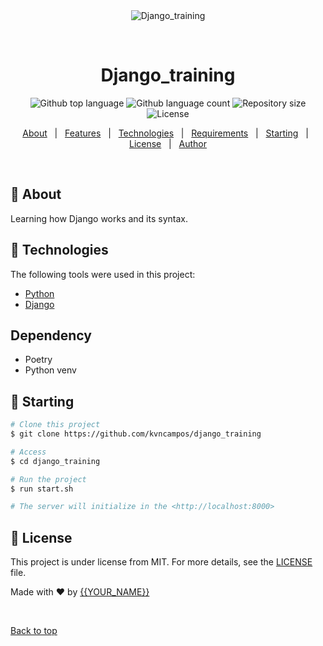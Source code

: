 <div align="center" id="top"> 
  <img src="./.github/app.gif" alt="Django_training" />

  &#xa0;

  <!-- <a href="https://django_training.netlify.app">Demo</a> -->
</div>

<h1 align="center">Django_training</h1>

<p align="center">
  <img alt="Github top language" src="https://img.shields.io/github/languages/top/kvncampos/django_training?color=56BEB8">

  <img alt="Github language count" src="https://img.shields.io/github/languages/count/kvncampos/django_training?color=56BEB8">

  <img alt="Repository size" src="https://img.shields.io/github/repo-size/kvncampos/django_training?color=56BEB8">

  <img alt="License" src="https://img.shields.io/github/license/kvncampos/django_training?color=56BEB8">

</p>

<!-- Status -->

<!-- <h4 align="center"> 
	🚧  Django_training 🚀 Under construction...  🚧
</h4> 

<hr> -->

<p align="center">
  <a href="#dart-about">About</a> &#xa0; | &#xa0; 
  <a href="#sparkles-features">Features</a> &#xa0; | &#xa0;
  <a href="#rocket-technologies">Technologies</a> &#xa0; | &#xa0;
  <a href="#white_check_mark-requirements">Requirements</a> &#xa0; | &#xa0;
  <a href="#checkered_flag-starting">Starting</a> &#xa0; | &#xa0;
  <a href="#memo-license">License</a> &#xa0; | &#xa0;
  <a href="https://github.com/kvncampos" target="_blank">Author</a>
</p>

<br>

## :dart: About ##

Learning how Django works and its syntax.

## :rocket: Technologies ##

The following tools were used in this project:

- [Python](https://python.org/)
- [Django](https://https://www.djangoproject.com/)

## Dependency
- Poetry
- Python venv

## :checkered_flag: Starting ##

```bash
# Clone this project
$ git clone https://github.com/kvncampos/django_training

# Access
$ cd django_training

# Run the project
$ run start.sh

# The server will initialize in the <http://localhost:8000>
```

## :memo: License ##

This project is under license from MIT. For more details, see the [LICENSE](LICENSE.md) file.


Made with :heart: by <a href="https://github.com/kvncampos" target="_blank">{{YOUR_NAME}}</a>

&#xa0;

<a href="#top">Back to top</a>
